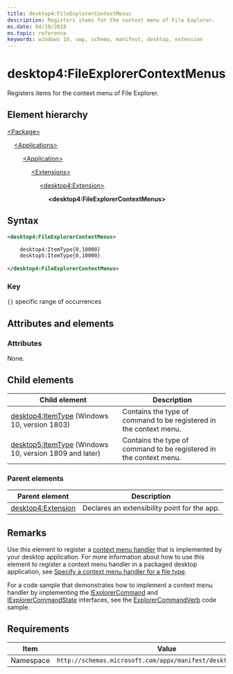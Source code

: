 ```yaml
---
title: desktop4:FileExplorerContextMenus
description: Registers items for the context menu of File Explorer.
ms.date: 04/10/2018
ms.topic: reference
keywords: windows 10, uwp, schema, manifest, desktop, extension 
---
```


# desktop4:FileExplorerContextMenus

Registers items for the context menu of File Explorer.

## Element hierarchy

[\<Package\>](element-package.md)

&nbsp;&nbsp;&nbsp;&nbsp;[\<Applications\>](element-applications.md)

&nbsp;&nbsp;&nbsp;&nbsp; &nbsp;&nbsp;&nbsp;&nbsp;[\<Application\>](element-application.md)

&nbsp;&nbsp;&nbsp;&nbsp; &nbsp;&nbsp;&nbsp;&nbsp; &nbsp;&nbsp;&nbsp;&nbsp;[\<Extensions\>](element-1-extensions.md)

&nbsp;&nbsp;&nbsp;&nbsp; &nbsp;&nbsp;&nbsp;&nbsp; &nbsp;&nbsp;&nbsp;&nbsp; &nbsp;&nbsp;&nbsp;&nbsp;[\<desktop4:Extension\>](element-desktop4-extension.md)

&nbsp;&nbsp;&nbsp;&nbsp; &nbsp;&nbsp;&nbsp;&nbsp; &nbsp;&nbsp;&nbsp;&nbsp; &nbsp;&nbsp;&nbsp;&nbsp; &nbsp;&nbsp;&nbsp;&nbsp;**\<desktop4:FileExplorerContextMenus\>**

## Syntax

```xml
<desktop4:FileExplorerContextMenus>

    desktop4:ItemType{0,10000}
    desktop5:ItemType{0,10000}
    
</desktop4:FileExplorerContextMenus>
```

### Key

`{}` specific range of occurrences

## Attributes and elements

### Attributes

None.

## Child elements

| Child element | Description |
|-|-|
| [desktop4:ItemType](element-desktop4-itemtype.md) (Windows 10, version 1803) | Contains the type of command to be registered in the context menu. |  
| [desktop5:ItemType](element-desktop5-itemtype.md) (Windows 10, version 1809 and later) | Contains the type of command to be registered in the context menu. |

### Parent elements

| Parent element | Description |
|-|-|
| [desktop4:Extension](element-desktop4-extension.md) | Declares an extensibility point for the app. |

## Remarks

Use this element to register a [context menu handler](/windows/desktop/shell/context-menu-handlers) that is implemented by your desktop application. For more information about how to use this element to register a context menu handler in a packaged desktop application, see [Specify a context menu handler for a file type](/windows/apps/desktop/modernize/desktop-to-uwp-extensions#context-menu).

For a code sample that demonstrates how to implement a context menu handler by implementing the [IExplorerCommand](/windows/desktop/api/shobjidl_core/nn-shobjidl_core-iexplorercommand) and [IExplorerCommandState](/windows/desktop/api/shobjidl_core/nn-shobjidl_core-iexplorercommandstate) interfaces, see the [ExplorerCommandVerb](https://github.com/microsoft/Windows-classic-samples/tree/master/Samples/Win7Samples/winui/shell/appshellintegration/ExplorerCommandVerb) code sample.

## Requirements

| Item  | Value  |
|--|--|
| Namespace | `http://schemas.microsoft.com/appx/manifest/desktop/windows10/4` |
